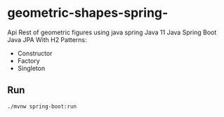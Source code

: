 # geometric-shapes-spring-
Api Rest of geometric figures using java spring
Java 11
Java Spring Boot
Java JPA With H2
Patterns: 
* Constructor
* Factory
* Singleton

## Run
`./mvnw spring-boot:run`
